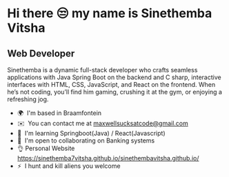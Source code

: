 Hi there 😒 my name is Sinethemba Vitsha
==================================

Web Developer
-------------

Sinethemba is a dynamic full-stack developer who crafts seamless applications with Java Spring Boot on the backend and C sharp, interactive interfaces with HTML, CSS, JavaScript, and React on the frontend. When he’s not coding, you’ll find him gaming, crushing it at the gym, or enjoying a refreshing jog.

* 🌍  I'm based in Braamfontein
* ✉️  You can contact me at [maxwellsucksatcode@gmail.com](mailto:maxwellsucksatcode@gmail.com)
* 🧠  I'm learning Springboot(Java) / React(Javascript)
* 🤝  I'm open to collaborating on Banking systems
*  👌 Personal Website https://sinethemba7vitsha.github.io/sinethembavitsha.github.io/
* ⚡  I hunt and kill aliens you welcome
